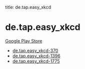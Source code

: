 title: de.tap.easy_xkcd
# de.tap.easy_xkcd


[Google Play Store](https://play.google.com/store/apps/details?id=de.tap.easy_xkcd)


* [de.tap.easy_xkcd-370](./de.tap.easy_xkcd-370/)
* [de.tap.easy_xkcd-1396](./de.tap.easy_xkcd-1396/)
* [de.tap.easy_xkcd-1775](./de.tap.easy_xkcd-1775/)